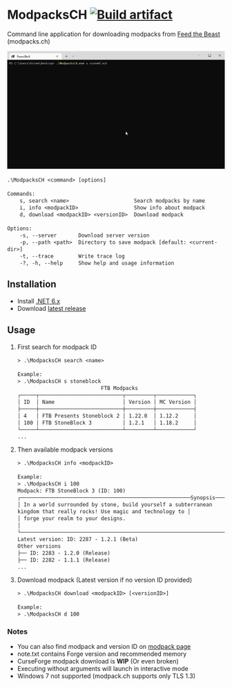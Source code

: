 # ModpacksCH [![Build artifact](https://img.shields.io/github/actions/workflow/status/Virenbar/ModpacksCH/build-artifact.yml?label=Build&logo=github)](https://github.com/Virenbar/ModpacksCH/actions/workflows/build-artifact.yml)

Command line application for downloading modpacks from [Feed the Beast](https://www.feed-the-beast.com/modpacks) (modpacks.ch)

![terminal](/assets/images/terminal.gif)

```text
.\ModpacksCH <command> [options]

Commands:
    s, search <name>                     Search modpacks by name
    i, info <modpackID>                  Show info about modpack
    d, download <modpackID> <versionID>  Download modpack

Options:
    -s, --server       Download server version
    -p, --path <path>  Directory to save modpack [default: <current-dir>]
    -t, --trace        Write trace log
    -?, -h, --help     Show help and usage information
```

## Installation

* Install [.NET 6.x](https://dotnet.microsoft.com/download)
* Download [latest release](https://github.com/Virenbar/ModpacksCH/releases)

## Usage

1. First search for modpack ID

    ```text
    > .\ModpacksCH search <name>

    Example:
    > .\ModpacksCH s stoneblock
                               FTB Modpacks
    ┌─────┬───────────────────────────┬─────────┬────────────┐
    │ ID  │ Name                      │ Version │ MC Version │
    ├─────┼───────────────────────────┼─────────┼────────────┤
    │ 4   │ FTB Presents Stoneblock 2 │ 1.22.0  │ 1.12.2     │
    │ 100 │ FTB StoneBlock 3          │ 1.2.1   │ 1.18.2     │
    └─────┴───────────────────────────┴─────────┴────────────┘
    ...
    ```

2. Then available modpack versions

    ```text
    > .\ModpacksCH info <modpackID>

    Example:
    > .\ModpacksCH i 100
    Modpack: FTB StoneBlock 3 (ID: 100)
    ┌───────────────────────────────────────────────────────Synopsis───────────────────────────────────────────────────────┐
    │ In a world surrounded by stone, build yourself a subterranean kingdom that really rocks! Use magic and technology to │
    │ forge your realm to your designs.                                                                                    │
    └──────────────────────────────────────────────────────────────────────────────────────────────────────────────────────┘
    Latest version: ID: 2287 - 1.2.1 (Beta)
    Other versions
    ├── ID: 2283 - 1.2.0 (Release)
    ├── ID: 2282 - 1.1.1 (Release)
    ...
    ```

3. Download modpack (Latest version if no version ID provided)

    ```text
    > .\ModpacksCH download <modpackID> [<versionID>]

    Example:
    > .\ModpacksCH d 100
    ```

### Notes

* You can also find modpack and version ID on [modpack page](https://www.feed-the-beast.com/modpacks)
* note.txt contains Forge version and recommended memory
* CurseForge modpack download is **WIP** (Or even broken)
* Executing without arguments will launch in interactive mode
* Windows 7 not supported (modpack.ch supports only TLS 1.3)
